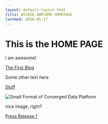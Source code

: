 ```yaml
---
layout: default-layout.html
title: WICKED AWESOME HOMEPAGE
lastmod: 2016-05-17
---
```


# This is the HOME PAGE

I am awesome!

[The First Blog](/blog/blog-number-one)

Some other text here

[Stuff][f8354b23]

  [f8354b23]: /blog/blog-number-two "The Title"

![Small Format of Converged Data Platform](/resources/images/hmpg-diagram-032216.png)

nice image, right?

[Press Release 1](/company/press-releases/mapr-introduces-new-quick-start-migration-service)
